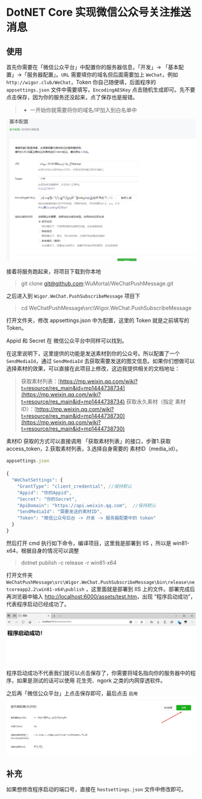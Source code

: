 # DotNET Core 实现微信公众号关注推送消息

## 使用
首先你需要在「微信公众平台」中配置你的服务器信息，「开发」-> 「基本配置」->「服务器配置」。`URL` 需要填你的域名但后面需要加上 `WeChat`，例如 `http://wigor.club/WeChat`，Token 你自己随便填，后面程序的 `appsettings.json` 文件中需要填写，`EncodingAESKey` 点击随机生成即可。先不要点击保存，因为你的服务还没起来，点了保存也是报错。

> * 一开始你就需要将你的域名/IP加入到白名单中

![服务器配置](/doc/images/1.png)

接着将服务跑起来，将项目下载到你本地

> git clone git@github.com:WuMortal/WeChatPushMessage.git

之后进入到 `Wigor.WeChat.PushSubscribeMessage` 项目下

> cd WeChatPushMessage\src\Wigor.WeChat.PushSubscribeMessage

打开文件夹，修改 appsettings.json 中为配置，这里的 Token 就是之前填写的 Token。

Appid 和 Secret 在 微信公众平台中同样可以找到。

在这里说明下，这里提供的功能是发送素材到你的公众号。所以配置了一个 `SendMediaId`，通过 `SendMediaId` 去获取需要发送的图文信息。如果你们想做可以选择素材的效果，可以直接在此项目上修改，这边我提供相关的文档地址：
> 获取素材列表：[https://mp.weixin.qq.com/wiki?t=resource/res_main&id=mp1444738734](https://mp.weixin.qq.com/wiki?t=resource/res_main&id=mp1444738734)
> 获取永久素材（指定 素材ID）：[https://mp.weixin.qq.com/wiki?t=resource/res_main&id=mp1444738730](https://mp.weixin.qq.com/wiki?t=resource/res_main&id=mp1444738730)

素材ID 获取的方式可以直接调用 「获取素材列表」的接口，步骤1.获取 access_token，2.获取素材列表，3.选择自身需要的 素材ID（media_id）。

``` js
appsettings.json

{
  "WeChatSettings": {
    "GrantType": "client_credential", //保持默认
    "Appid": "你的Appid",
    "Secret": "你的Secret",
    "ApiDomain": "https://api.weixin.qq.com",  //保持默认
    "SendMediaId": "需要发送的素材ID",
    "Token": "微信公众号后台 -> 开发 -> 服务器配置中的 token"
  }
}

```

然后打开 cmd 执行如下命令，编译项目，这里我是部署到 IIS ，所以是 win81-x64，根据自身的情况可以调整

> dotnet publish -c release -r win81-x64

打开文件夹 `WeChatPushMessage\src\Wigor.WeChat.PushSubscribeMessage\bin\release\netcoreapp2.2\win81-x64\publish` ，这里面就是部署到 IIS 上的文件。部署完成后再浏览器中输入 [http://localhost:6000/assets/test.htm](http://localhost:6000/assets/test.htm)，出现 “程序启动成功”，代表程序启动已经成功了。

![校验程序](doc/images/3.png)

程序启动成功不代表我们就可以点击保存了，你需要将域名指向你的服务器中的程序，如果是测试的话可以使用 花生壳、ngork 之类的内网穿透软件。

之后再「微信公众平台」上点击保存即可，最后点击 `启用`
![启用](doc/images/2.png)

## 补充
如果想修改程序启动的端口号，直接在 `hostsettings.json` 文件中修改即可。